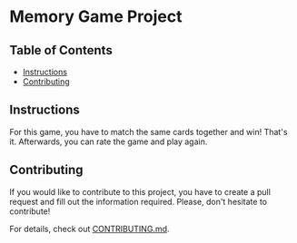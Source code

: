# Memory Game Project

## Table of Contents

* [Instructions](#instructions)
* [Contributing](#contributing)

## Instructions

For this game, you have to match the same cards together and win! That's it. Afterwards, you can rate the game and play again.

## Contributing

If you would like to contribute to this project, you have to create a pull request and fill out the information required. Please, don't hesitate to contribute! 

For details, check out [CONTRIBUTING.md](CONTRIBUTING.md).
